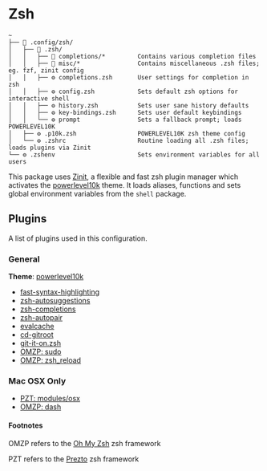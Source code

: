 # Zsh

```text
~
├── 📂 .config/zsh/
│   ├── 📂 .zsh/
│   │   ├── 📂 completions/*         Contains various completion files
│   │   ├── 📂 misc/*                Contains miscellaneous .zsh files; eg. fzf, zinit config
│   │   ├── ⚙️ completions.zsh       User settings for completion in zsh
│   │   ├── ⚙️ config.zsh            Sets default zsh options for interactive shell
│   │   ├── ⚙️ history.zsh           Sets user sane history defaults
│   │   ├── ⚙️ key-bindings.zsh      Sets user default keybindings
│   │   └── ⚙️ prompt                Sets a fallback prompt; loads POWERLEVEL10K
│   ├── ⚙️ .p10k.zsh                 POWERLEVEL10K zsh theme config
│   └── ⚙️ .zshrc                    Routine loading all .zsh files; loads plugins via Zinit
└── ⚙️ .zshenv                       Sets environment variables for all users
```

This package uses [Zinit](https://github.com/zdharma/zinit), a flexible and fast zsh plugin manager which activates the [powerlevel10k](https://github.com/romkatv/powerlevel10k) theme. It loads aliases, functions and sets global environment variables from the `shell` package.

## Plugins

A list of plugins used in this configuration.

### General

**Theme**: [powerlevel10k](https://github.com/romkatv/powerlevel10k)

- [fast-syntax-highlighting](https://github.com/zdharma/fast-syntax-highlighting)
- [zsh-autosuggestions](https://github.com/zsh-users/zsh-autosuggestions)
- [zsh-completions](https://github.com/zsh-users/zsh-completions)
- [zsh-autopair](https://github.com/hlissner/zsh-autopair)
- [evalcache](https://github.com/mroth/evalcache/)
- [cd-gitroot](https://github.com/mollifier/cd-gitroot)
- [git-it-on.zsh](https://github.com/peterhurford/git-it-on.zsh)
- [OMZP: sudo](https://github.com/ohmyzsh/ohmyzsh/blob/master/plugins/sudo/README.md)
- [OMZP: zsh_reload](https://github.com/ohmyzsh/ohmyzsh/blob/master/plugins/zsh_reload/README.md)

### Mac OSX Only

- [PZT: modules/osx](https://github.com/sorin-ionescu/prezto/blob/master/modules/osx/README.md)
- [OMZP: dash](https://github.com/ohmyzsh/ohmyzsh/blob/master/plugins/dash/README.md)

#### Footnotes

OMZP refers to the [Oh My Zsh](https://github.com/ohmyzsh/ohmyzsh) zsh framework

PZT refers to the [Prezto](https://github.com/sorin-ionescu/prezto) zsh framework
